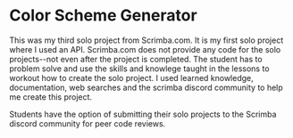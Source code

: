 # Color Scheme Generator

This was my third solo project from Scrimba.com. It is my first solo project where I used an API.  Scrimba.com does not provide any code for the solo projects--not even after the project is completed. The student has to problem solve and use the skills and knowlege taught in the lessons to workout how to create the solo project. I used learned knowledge, documentation, web searches and the scrimba discord community to help me create this project.

Students have the option of submitting their solo projects to the Scrimba discord community for peer code reviews.

